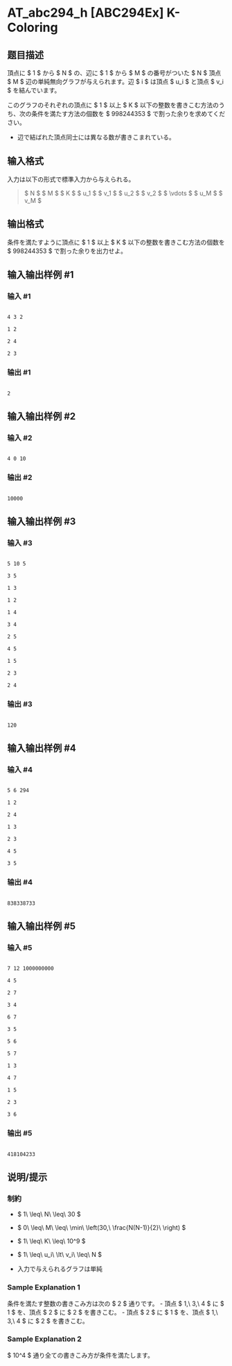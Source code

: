 # AT_abc294_h [ABC294Ex] K-Coloring

## 题目描述

[problemUrl]: https://atcoder.jp/contests/abc294/tasks/abc294_h

頂点に $ 1 $ から $ N $ の、辺に $ 1 $ から $ M $ の番号がついた $ N $ 頂点 $ M $ 辺の単純無向グラフが与えられます。辺 $ i $ は頂点 $ u_i $ と頂点 $ v_i $ を結んでいます。

このグラフのそれぞれの頂点に $ 1 $ 以上 $ K $ 以下の整数を書きこむ方法のうち、次の条件を満たす方法の個数を $ 998244353 $ で割った余りを求めてください。

- 辺で結ばれた頂点同士には異なる数が書きこまれている。

## 输入格式

入力は以下の形式で標準入力から与えられる。

> $ N $ $ M $ $ K $ $ u_1 $ $ v_1 $ $ u_2 $ $ v_2 $ $ \vdots $ $ u_M $ $ v_M $

## 输出格式

条件を満たすように頂点に $ 1 $ 以上 $ K $ 以下の整数を書きこむ方法の個数を $ 998244353 $ で割った余りを出力せよ。

## 输入输出样例 #1

### 输入 #1

```
4 3 2
1 2
2 4
2 3
```

### 输出 #1

```
2
```

## 输入输出样例 #2

### 输入 #2

```
4 0 10
```

### 输出 #2

```
10000
```

## 输入输出样例 #3

### 输入 #3

```
5 10 5
3 5
1 3
1 2
1 4
3 4
2 5
4 5
1 5
2 3
2 4
```

### 输出 #3

```
120
```

## 输入输出样例 #4

### 输入 #4

```
5 6 294
1 2
2 4
1 3
2 3
4 5
3 5
```

### 输出 #4

```
838338733
```

## 输入输出样例 #5

### 输入 #5

```
7 12 1000000000
4 5
2 7
3 4
6 7
3 5
5 6
5 7
1 3
4 7
1 5
2 3
3 6
```

### 输出 #5

```
418104233
```

## 说明/提示

### 制約

- $ 1\ \leq\ N\ \leq\ 30 $
- $ 0\ \leq\ M\ \leq\ \min\ \left(30,\ \frac{N(N-1)}{2}\ \right) $
- $ 1\ \leq\ K\ \leq\ 10^9 $
- $ 1\ \leq\ u_i\ \lt\ v_i\ \leq\ N $
- 入力で与えられるグラフは単純
 
### Sample Explanation 1

条件を満たす整数の書きこみ方は次の $ 2 $ 通りです。 - 頂点 $ 1,\ 3,\ 4 $ に $ 1 $ を、頂点 $ 2 $ に $ 2 $ を書きこむ。 - 頂点 $ 2 $ に $ 1 $ を、頂点 $ 1,\ 3,\ 4 $ に $ 2 $ を書きこむ。

### Sample Explanation 2

$ 10^4 $ 通り全ての書きこみ方が条件を満たします。
